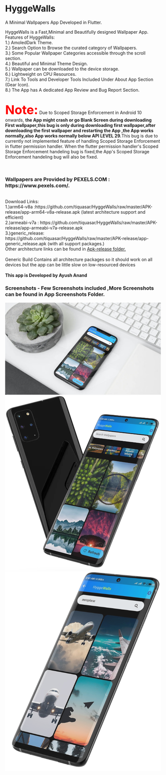 # HyggeWalls

A Minimal Wallpapers App Developed in Flutter.<br>
<p>
HyggeWalls is a Fast,Minimal and Beautifully designed Wallpaper App.<br>
Features of HyggeWalls:<br>
  1.) AmoledDark Theme.<br>
  2.) Search Option to Browse the curated category of Wallpapers.<br>
  3.) Some Popular Wallpaper Categories accessible through the scroll section.<br>
  4.) Beautiful and Minimal Theme Design.<br>
  5.) Wallpaper can be downloaded to the device storage.<br>
  6.) Lightweight on CPU Resources.<br>
  7.) Link To Tools and Developer Tools Included Under About App Section (Gear Icon).<br>
  8.) The App has A dedicated App Review and Bug Report Section.<br><br>
<p> <b style="color:red;font-size:40px;">Note:</b> Due to Scoped Storage Enforcement in Android 10 onwards, <b>the App might crash or go Blank Screen during downloading First wallpaper,this bug is only during downloading first wallpaper,after downloading the first wallpaper and restarting the App ,the App works normally,also App works normally below API LEVEL 29.</b>This bug is due to currently not implemented feature of handling Scoped Storage Enforcement in flutter permission handler. When the flutter permission handler's Scoped Storage Enforcement handeling bug is fixed,the App's Scoped Storage Enforcement handeling bug will also be fixed.</p><br>
    
  
  <h3> Wallpapers are Provided by PEXELS.COM : https://www.pexels.com/.</h3><br>
  Download Links:<br>
1.)arm64-v8a :https://github.com/tiquasar/HyggeWalls/raw/master/APK-release/app-arm64-v8a-release.apk
  (latest architecture support and efficient)<br>
2.)armeabi-v7a : https://github.com/tiquasar/HyggeWalls/raw/master/APK-release/app-armeabi-v7a-release.apk<br>
3.)generic_release: https://github.com/tiquasar/HyggeWalls/raw/master/APK-release/app-generic_release.apk (with all support packages.)<br>
Other architecture links can be found in <a href="https://github.com/tiquasar/HyggeWalls/tree/master/APK-release">Apk-release folder.</a><br><br>
 Generic Build Contains all architecture packages so it should work on all devices but the app can be little slow on low-resourced devices<br><br>
<b>This app is Developed by Ayush Anand</b><br>


</p>

<h3> Screenshots - Few Screenshots included ,More Screenshots can be found in   <a https://github.com/tiquasar/HyggeWalls/tree/master/App%20Screenshot"> App Screenshots Folder.</a></h3>


<img src="https://github.com/tiquasar/HyggeWalls/blob/master/App%20Screenshot/screenshot_2.jpg" style="width:100% height=80%" >
<img src="https://github.com/tiquasar/HyggeWalls/blob/master/App%20Screenshot/screenshot_3.png" style="width:100% height=80%"  >
<img src="https://github.com/tiquasar/HyggeWalls/blob/master/App%20Screenshot/screenshot_5.png" style="width:100% height=80%" >

